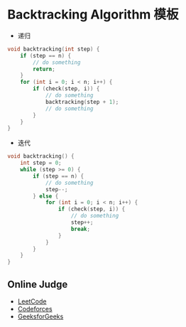 # Backtracking Algorithm 模板

- 递归

```cpp
void backtracking(int step) {
    if (step == n) {
        // do something
        return;
    }
    for (int i = 0; i < n; i++) {
        if (check(step, i)) {
            // do something
            backtracking(step + 1);
            // do something
        }
    }
}
```

- 迭代

```cpp
void backtracking() {
    int step = 0;
    while (step >= 0) {
        if (step == n) {
            // do something
            step--;
        } else {
            for (int i = 0; i < n; i++) {
                if (check(step, i)) {
                    // do something
                    step++;
                    break;
                }
            }
        }
    }
}
```

## Online Judge

- [LeetCode](https://leetcode.cn/problemset/?topicSlugs=backtracking)
- [Codeforces](https://codeforces.com/problemset/tags/backtracking)
- [GeeksforGeeks](https://www.geeksforgeeks.org/backtracking-algorithms/)
